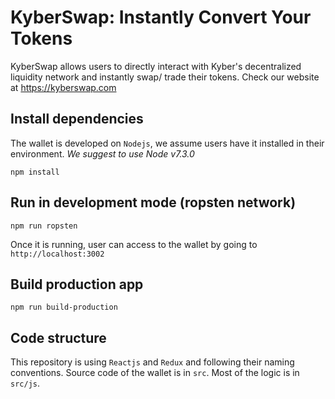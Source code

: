 # KyberSwap: Instantly Convert Your Tokens

KyberSwap allows users to directly interact with Kyber's decentralized liquidity network and instantly swap/ trade their tokens. Check our website at https://kyberswap.com

## Install dependencies

The wallet is developed on `Nodejs`, we assume users have it installed in their environment. _We suggest to use Node v7.3.0_

```
npm install
```

## Run in development mode (ropsten network)

```
npm run ropsten
```

Once it is running, user can access to the wallet by going to `http://localhost:3002`

## Build production app

```
npm run build-production
```

## Code structure

This repository is using `Reactjs` and `Redux` and following their naming conventions. Source code of the wallet is in `src`. Most of the logic is in `src/js`.

